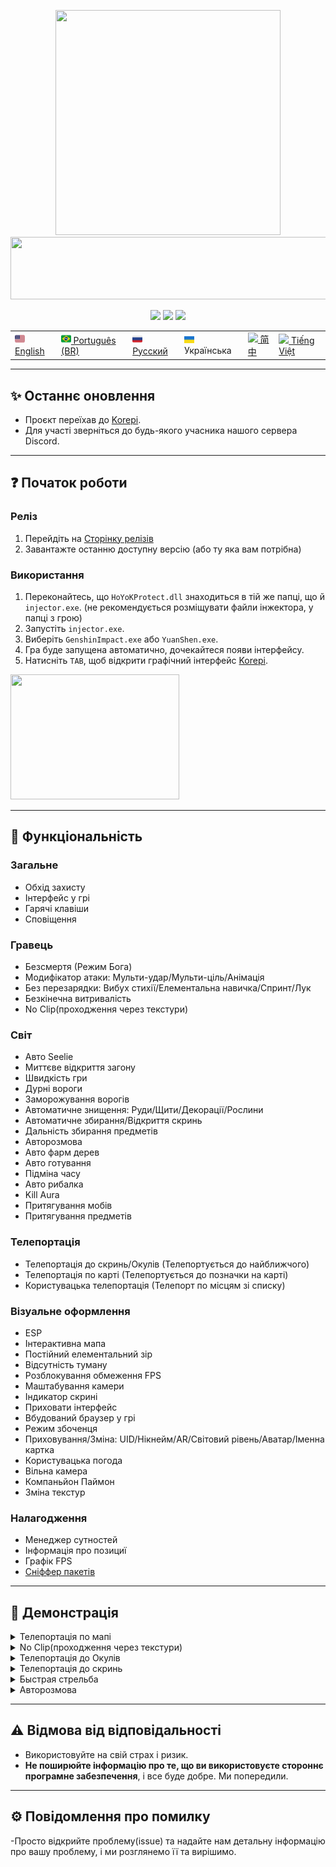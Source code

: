 <p align="center">
  <a href="#"><img width="360" height="360" src="https://media.discordapp.net/attachments/1033549666769449002/1107009612210765955/matches.png"></a>
  <a href="#"><img width="650" height="100" src="https://share.creavite.co/FBkHy3zbN4CgWCr0.gif"></a>
</p>

<p align="center">
	<a href="https://github.com/Korepi/keyauth-cpp-library/releases"><img src="https://img.shields.io/github/downloads/Korepi/keyauth-cpp-library/total.svg?style=for-the-badge&color=darkcyan"></a>
	<a href="https://github.com/Korepi/Korepi/graphs/contributors"><img src="https://img.shields.io/github/contributors/Korepi/Korepi?style=for-the-badge&color=darkcyan"></a>
	<a href="https://discord.gg/cottonbuds"><img src="https://img.shields.io/discord/440536354544156683?label=Discord&logo=discord&style=for-the-badge&color=darkviolet"></a>
</p>

<div align="center">
<table>
  <tr>
    <td valign="center"><a href="README.md"><img src="https://github.com/twitter/twemoji/blob/master/assets/svg/1f1fa-1f1f8.svg" width="16"/> English</td>
    <td valign="center"><a href="README_pt-br.md"><img src="https://github.com/twitter/twemoji/blob/master/assets/svg/1f1e7-1f1f7.svg" width="16"/> Português (BR)</a></td>
    <td valign="center"><a href="README_ru-ru.md"><img src="https://github.com/twitter/twemoji/blob/master/assets/svg/1f1f7-1f1fa.svg" width="16"/> Русский</a></td>
    <td valign="center"><img src="https://github.com/Andrew1397/Ukraine/blob/main/Flag_of_Ukraine.png" width="16"/> Українська</a></td>
    <td valign="center"><a href="README_zh-cn.md"><img src="https://em-content.zobj.net/thumbs/120/twitter/351/flag-china_1f1e8-1f1f3.png" width="16"/> 简中</a></td>
    <td valign="center"><a href="README_vi-vn.md"><img src="https://em-content.zobj.net/thumbs/160/twitter/53/flag-for-vietnam_1f1fb-1f1f3.png" width="16"/> Tiếng Việt</a></td>
    
  </tr>
</table>
</div>

---

## ✨ Останнє оновлення
- Проєкт переїхав до [Korepi](https://github.com/Korepi/Korepi-Private-Repo).
- Для участі зверніться до будь-якого учасника нашого сервера Discord.

---

## ❓ Початок роботи

### Реліз
1. Перейдіть на [Сторінку релізів](https://github.com/Korepi/keyauth-cpp-library/releases)
2. Завантажте останню доступну версію (або ту яка вам потрібна)

### Використання
1. Переконайтесь, що `HoYoKProtect.dll` знаходиться в тій же папці, що й `injector.exe`. (не рекомендується розміщувати файли інжектора, у папці з грою)
2. Запустіть `injector.exe`.
3. Виберіть `GenshinImpact.exe` або `YuanShen.exe`.
4. Гра буде запущена автоматично, дочекайтеся появи інтерфейсу.
5. Натисніть `TAB`, щоб відкрити графічний інтерфейс [Korepi](https://github.com/Korepi/Korepi).

<a href="#"><img width="270" height="200" src="https://images.drivereasy.com/wp-content/uploads/2018/09/img_5ba9fcbbcb694.png"></a>


---
## 🎨 Функціональність

### Загальне
- Обхід захисту
- Інтерфейс у грі
- Гарячі клавіши
- Сповіщення
### Гравець
- Безсмертя (Режим Бога)
- Модифікатор атаки: Мульти-удар/Мульти-ціль/Анімація
- Без перезарядки: Вибух стихії/Елементальна навичка/Спринт/Лук
- Безкінечна витривалість
- No Clip(проходження через текстури)

### Світ
- Авто Seelie
- Миттєве відкриття загону
- Швидкість гри
- Дурні вороги
- Заморожування ворогів
- Автоматичне знищення: Руди/Щити/Декорації/Рослини
- Автоматичне збирання/Відкриття скринь
- Дальність збирання предметів
- Авторозмова
- Авто фарм дерев
- Авто готування
- Підміна часу
- Авто рибалка
- Kill Aura
- Притягування мобів
- Притягування предметів

### Телепортація
- Телепортація до скринь/Окулів (Телепортується до найближчого)
- Телепортація по карті (Телепортується до позначки на карті)
- Користувацька телепортація (Телепорт по місцям зі списку)

### Візуальне оформлення
- ESP
- Інтерактивна мапа
- Постійний елементальний зір
- Відсутність туману
- Розблокування обмеження FPS
- Маштабування камери
- Індикатор скрині
- Приховати інтерфейс
- Вбудований браузер у грі
- Режим збоченця
- Приховування/Зміна: UID/Нікнейм/AR/Світовий рівень/Аватар/Іменна картка
- Користувацька погода
- Вільна камера
- Компаньйон Паймон
- Зміна текстур

### Налагодження
- Менеджер сутностей
- Інформація про позициї
- Графік FPS
- [Сніффер пакетів](https://github.com/Akebi-Group/Akebi-PacketSniffer)

---
## 🎣 Демонстрація

<details>
  <summary>Телепортація по мапі</summary>
  <img src="https://github.com/CallowBlack/gif-demos/blob/main/genshin-cheat/map-teleport-demo.gif"/>
</details>
<details>
  <summary>No Clip(проходження через текстури)</summary>
  <img src="https://github.com/CallowBlack/gif-demos/blob/main/genshin-cheat/noclip-demo.gif"/>
</details>
<details>
  <summary>Телепортація до Окулів</summary>
  <img src="https://github.com/CallowBlack/gif-demos/blob/main/genshin-cheat/oculi-teleport-demo.gif"/>
</details>
<details>
  <summary>Телепортація до скринь</summary>
  <img src="https://github.com/CallowBlack/gif-demos/blob/main/genshin-cheat/chest-teleport-demo.gif"/>
</details>
<details>
  <summary>Быстрая стрельба</summary>
  <img src="https://github.com/CallowBlack/gif-demos/blob/main/genshin-cheat/rapid-fire-demo.gif"/>
</details>
<details>
  <summary>Авторозмова</summary>
  <img src="https://github.com/CallowBlack/gif-demos/blob/main/genshin-cheat/auto-talk-demo.gif"/>
</details>

---
## ⚠ Відмова від відповідальності
- Використовуйте на свій страх і ризик.
- **Не поширюйте інформацію про те, що ви використовуєте стороннє програмне забезпечення**, і все буде добре. Ми попередили.

---
## ⚙ Повідомлення про помилку
-Просто відкрийте проблему(issue) та надайте нам детальну інформацію про вашу проблему, і ми розглянемо її та вирішимо.